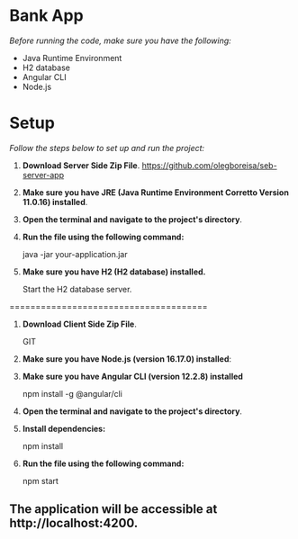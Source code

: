 # Bank App

_Before running the code, make sure you have the following:_

* Java Runtime Environment
* H2 database
* Angular CLI
* Node.js

# **Setup**

_Follow the steps below to set up and run the project:_

1. **Download Server Side Zip File**. https://github.com/olegboreisa/seb-server-app

2. **Make sure you have JRE (Java Runtime Environment Corretto Version 11.0.16) installed**.
3. **Open the terminal and navigate to the project's directory**.
4. **Run the file using the following command:**

   java -jar your-application.jar

5. **Make sure you have H2 (H2 database) installed.**

    Start the H2 database server.

======================================

1. **Download Client Side Zip File**.

   GIT

2. **Make sure you have Node.js (version 16.17.0) installed**:
3. **Make sure you have Angular CLI (version 12.2.8) installed**
   
   npm install -g @angular/cli
4. **Open the terminal and navigate to the project's directory**.
5. **Install dependencies:**

   npm install
6. **Run the file using the following command:**

   npm start

## The application will be accessible at http://localhost:4200.